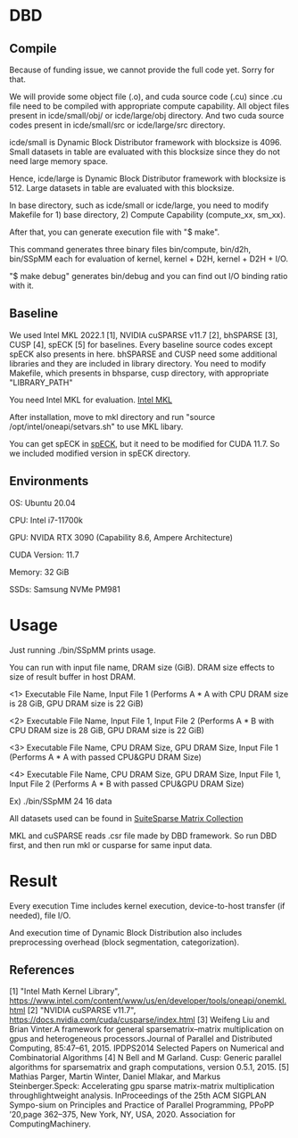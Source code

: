# DBD

## Compile
Because of funding issue, we cannot provide the full code yet. Sorry for that.

We will provide some object file (.o), and cuda source code (.cu) since .cu file need to be compiled with appropriate compute capability.
All object files present in icde/small/obj/ or icde/large/obj directory.
And two cuda source codes present in icde/small/src or icde/large/src directory.

icde/small is Dynamic Block Distributor framework with blocksize is 4096.
Small datasets in table are evaluated with this blocksize since they do not need large memory space.

Hence, icde/large is Dynamic Block Distributor framework with blocksize is 512.
Large datasets in table are evaluated with this blocksize.


In base directory, such as icde/small or icde/large, you need to modify Makefile for 1) base directory, 2) Compute Capability (compute_xx, sm_xx).

After that, you can generate execution file with "$ make".

This command generates three binary files bin/compute, bin/d2h, bin/SSpMM each for evaluation of kernel, kernel + D2H, kernel + D2H + I/O.

"$ make debug" generates bin/debug and you can find out I/O binding ratio with it.

## Baseline
We used Intel MKL 2022.1 [1], NVIDIA cuSPARSE v11.7 [2], bhSPARSE [3], CUSP [4], spECK [5] for baselines.
Every baseline source codes except spECK also presents in here.
bhSPARSE and CUSP need some additional libraries and they are included in library directory.
You need to modify Makefile, which presents in bhsparse, cusp directory, with appropriate "LIBRARY_PATH"

You need Intel MKL for evaluation.
[Intel MKL](https://www.intel.com/content/www/us/en/developer/tools/oneapi/onemkl-download.html)

After installation, move to mkl directory and run "source /opt/intel/oneapi/setvars.sh" to use MKL libary.

You can get spECK in [spECK](https://github.com/GPUPeople/spECK), but it need to be modified for CUDA 11.7. So we included modified version in spECK directory.

## Environments
OS: Ubuntu 20.04

CPU: Intel i7-11700k

GPU: NVIDA RTX 3090 (Capability 8.6, Ampere Architecture)

CUDA Version: 11.7

Memory: 32 GiB

SSDs: Samsung NVMe PM981


# Usage

Just running ./bin/SSpMM prints usage.

You can run with input file name, DRAM size (GiB). DRAM size effects to size of result buffer in host DRAM.

<1> Executable File Name, Input File 1  (Performs A * A with CPU DRAM size is 28 GiB, GPU DRAM size is 22 GiB)

<2> Executable File Name, Input File 1, Input File 2 (Performs A * B with CPU DRAM size is 28 GiB, GPU DRAM size is 22 GiB)

<3> Executable File Name, CPU DRAM Size, GPU DRAM Size, Input File 1 (Performs A * A with passed CPU&GPU DRAM Size)

<4> Executable File Name, CPU DRAM Size, GPU DRAM Size, Input File 1, Input File 2 (Performs A * B with passed CPU&GPU DRAM Size)

Ex) ./bin/SSpMM 24 16 data

All datasets used can be found in [SuiteSparse Matrix Collection](https://sparse.tamu.edu/)

MKL and cuSPARSE reads .csr file made by DBD framework. So run DBD first, and then run mkl or cusparse for same input data.

# Result
Every execution Time includes kernel execution, device-to-host transfer (if needed), file I/O.

And execution time of Dynamic Block Distribution also includes preprocessing overhead (block segmentation, categorization).

## References
[1] "Intel Math Kernel Library", https://www.intel.com/content/www/us/en/developer/tools/oneapi/onemkl.html
[2] "NVIDIA cuSPARSE v11.7", https://docs.nvidia.com/cuda/cusparse/index.html
[3] Weifeng   Liu   and   Brian   Vinter.A   framework   for   general   sparsematrix–matrix  multiplication  on  gpus  and  heterogeneous  processors.Journal of Parallel and Distributed Computing, 85:47–61, 2015. IPDPS2014 Selected Papers on Numerical and Combinatorial Algorithms
[4] N  Bell  and  M  Garland.   Cusp:  Generic  parallel  algorithms  for  sparsematrix and graph computations, version 0.5.1, 2015.
[5] Mathias Parger, Martin Winter, Daniel Mlakar, and Markus Steinberger.Speck:  Accelerating  gpu  sparse  matrix-matrix  multiplication  throughlightweight analysis. InProceedings of the 25th ACM SIGPLAN Sympo-sium on Principles and Practice of Parallel Programming, PPoPP ’20,page 362–375, New York, NY, USA, 2020. Association for ComputingMachinery.
